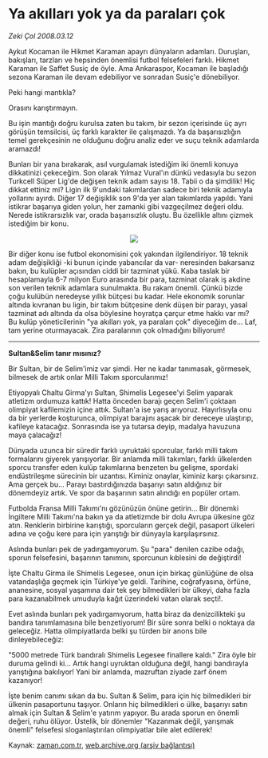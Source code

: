# Ya akılları yok ya da paraları çok

*Zeki Çol 2008.03.12*

<tr><td class="metin" colspan="2" style="padding-top: 20px; padding-left: 5px; padding-right: 10px;">Aykut Kocaman ile Hikmet Karaman apayrı dünyaların adamları. Duruşları, bakışları, tarzları ve hepsinden önemlisi futbol felsefeleri farklı. Hikmet Karaman ile Saffet Susiç de öyle. Ama Ankaraspor, Kocaman ile başladığı sezona Karaman ile devam edebiliyor ve sonradan Susiç'e dönebiliyor.</td></tr><tr><td class="metin" colspan="2" style="padding-top: 20px; padding-left: 5px; padding-right: 10px;"><p>Peki hangi mantıkla? 
<p>Orasını karıştırmayın.
<p>Bu işin mantığı doğru kurulsa zaten bu takım, bir sezon içerisinde üç ayrı görüşün temsilcisi, üç farklı karakter ile çalışmazdı. Ya da başarısızlığın temel gerekçesinin ne olduğunu doğru analiz eder ve suçu teknik adamlarda aramazdı!
<p>Bunları bir yana bırakarak, asıl vurgulamak istediğim iki önemli konuya dikkatinizi çekeceğim. Son olarak Yılmaz Vural'ın dünkü vedasıyla bu sezon Turkcell Süper Lig'de değişen teknik adam sayısı 18. Tabii o da şimdilik! Hiç dikkat ettiniz mi? Ligin ilk 9'undaki takımlardan sadece biri teknik adamıyla yollarını ayırdı. Diğer 17 değişiklik son 9'da yer alan takımlarda yapıldı. Yani istikrar başarıya giden yolun, her zamanki gibi vazgeçilmez değeri oldu. Nerede istikrarsızlık var, orada başarısızlık oluştu. Bu özellikle altını çizmek istediğim bir konu.
<p align="center"><img border="0" src="http://web.archive.org/web/20080506002736im_/http://medya.zaman.com.tr/2008/03/12/zekicol.jpg"/>
<p>Bir diğer konu ise futbol ekonomisini çok yakından ilgilendiriyor. 18 teknik adam değişikliği -ki bunun içinde yabancılar da var- neresinden bakarsanız bakın, bu kulüpler açısından ciddi bir tazminat yükü. Kaba taslak bir hesaplamayla 6-7 milyon Euro arasında bir para, tazminat olarak iş akdine son verilen teknik adamlara sunulmakta. Bu rakam önemli. Çünkü bizde çoğu kulübün neredeyse yıllık bütçesi bu kadar. Hele ekonomik sorunlar altında kıvranan bu ligin, bir takım bütçesine denk düşen bir parayı, yasal tazminat adı altında da olsa böylesine hoyratça çarçur etme hakkı var mı? Bu kulüp yöneticilerinin "ya akılları yok, ya paraları çok" diyeceğim de... Laf, tam yerine oturmayacak. Zira paralarının çok olmadığını biliyorum!
<hr/><b><p>Sultan&amp;Selim tanır mısınız?</p></b>
<p>Bir Sultan, bir de Selim'imiz var şimdi. Her ne kadar tanımasak, görmesek, bilmesek de artık onlar Milli Takım sporcularımız!
<p>Etiyopyalı Chaltu Girma'yı Sultan, Shimelis Legesee'yi Selim yaparak atletizm ordumuza kattık! Hatta önceden barajı geçen Selim'i çoktaan olimpiyat kafilemizin içine attık. Sultan'a ise yarış arıyoruz. Hayırlısıyla onu da bir yerlerde koşturunca, olimpiyat barajını aşacak bir dereceye ulaştırıp, kafileye katacağız. Sonrasında ise ya tutarsa deyip, madalya havuzuna maya çalacağız!
<p>Dünyada uzunca bir süredir farklı uyruktaki sporcular, farklı milli takım formalarını giyerek yarışıyorlar. Bir anlamda milli takımları, farklı ülkelerden sporcu transfer eden kulüp takımlarına benzeten bu gelişme, spordaki endüstrileşme sürecinin bir uzantısı. Kiminiz onaylar, kiminiz karşı çıkarsınız. Ama gerçek bu... Parayı bastırdığınızda başarıyı satın aldığınız bir dönemdeyiz artık. Ve spor da başarının satın alındığı en popüler ortam. 
<p>Futbolda Fransa Milli Takımı'nı gözünüzün önüne getirin... Bir dönemki İngiltere Milli Takımı'na bakın ya da atletizmde bir dolu Avrupa ülkesine göz atın. Renklerin birbirine karıştığı, sporcuların gerçek değil, pasaport ülkeleri adına ve çoğu kere para için yarıştığı bir dünyayla karşılaşırsınız.
<p>Aslında bunları pek de yadırgamıyorum. Şu "para" denilen cazibe odağı, sporun felsefesini, başarının tanımını, sporcunun kıblesini de değiştirdi! 
<p>İşte Chaltu Girma ile Shimelis Legesee, onun için birkaç günlüğüne de olsa vatandaşlığa geçmek için Türkiye'ye geldi. Tarihine, coğrafyasına, örfüne, ananesine, sosyal yaşamına dair tek şey bilmedikleri bir ülkeyi, daha fazla para kazanabilmek umuduyla kağıt üzerindeki vatan olarak seçti!.
<p>Evet aslında bunları pek yadırgamıyorum, hatta biraz da denizcilikteki şu bandıra tanımlamasına bile benzetiyorum! Bir süre sonra belki o noktaya da geleceğiz. Hatta olimpiyatlarda belki şu türden bir anons bile dinleyebileceğiz:
<p>"5000 metrede Türk bandıralı Shimelis Legesee finallere kaldı." Zira öyle bir duruma gelindi ki... Artık hangi uyruktan olduğuna değil, hangi bandırayla yarıştığına bakılıyor! Yani bir anlamda, mazruftan ziyade zarf önem kazanıyor!
<p>İşte benim canımı sıkan da bu. Sultan &amp; Selim, para için hiç bilmedikleri bir ülkenin pasaportunu taşıyor. Onların hiç bilmedikleri o ülke, başarıyı satın almak için Sultan &amp; Selim'e yatırım yapıyor. Bu arada sporun en önemli değeri, ruhu ölüyor. Üstelik, bir dönemler "Kazanmak değil, yarışmak önemli" felsefesi sloganlaştırılan olimpiyatlar bile alet edilerek! <br/></p></p></p></p></p></p></p></p></p></p></p></p></p></p></p></td></tr>

Kaynak: [zaman.com.tr](http://zaman.com.tr/yazar.do?yazino=663472), [web.archive.org (arşiv bağlantısı)](http://web.archive.org/web/20080506002736/http://www.zaman.com.tr:80/yazar.do?yazino=663472)
